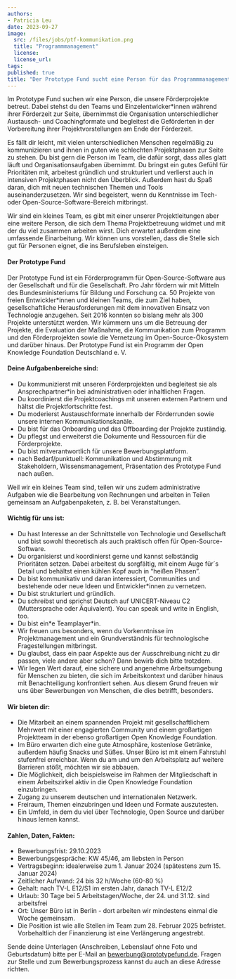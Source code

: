 ```yaml
---
authors:
- Patricia Leu
date: 2023-09-27
image:
  src: /files/jobs/ptf-kommunikation.png
  title: "Programmmanagement"
  license: 
  license_url:
tags:
published: true
title: "Der Prototype Fund sucht eine Person für das Programmmanagement"
---
```


Im Prototype Fund suchen wir eine Person, die unsere Förderprojekte betreut. Dabei stehst du den Teams und Einzelentwicker*innen während ihrer Förderzeit zur Seite, übernimmst die Organisation unterschiedlicher Austausch- und Coachingformate und begleitest die Geförderten in der Vorbereitung ihrer Projektvorstellungen am Ende der Förderzeit.

Es fällt dir leicht, mit vielen unterschiedlichen Menschen regelmäßig zu kommunizieren und ihnen in guten wie schlechten Projektphasen zur Seite zu stehen. Du bist gern die Person im Team, die dafür sorgt, dass alles glatt läuft und Organisationsaufgaben übernimmt. Du bringst ein gutes Gefühl für Prioritäten mit, arbeitest gründlich und strukturiert und verlierst auch in intensiven Projektphasen nicht den Überblick. Außerdem hast du Spaß daran, dich mit neuen technischen Themen und Tools auseinanderzusetzen. Wir sind begeistert, wenn du Kenntnisse im Tech- oder Open-Source-Software-Bereich mitbringst.

Wir sind ein kleines Team, es gibt mit einer unserer Projektleitungen aber eine weitere Person, die sich dem Thema Projektbetreuung widmet und mit der du viel zusammen arbeiten wirst. Dich erwartet außerdem eine umfassende Einarbeitung. Wir können uns vorstellen, dass die Stelle sich gut für Personen eignet, die ins Berufsleben einsteigen.

#### Der Prototype Fund
Der Prototype Fund ist ein Förderprogramm für Open-Source-Software aus der Gesellschaft und für die Gesellschaft. Pro Jahr fördern wir mit Mitteln des Bundesministeriums für Bildung und Forschung ca. 50 Projekte von freien Entwickler*innen und kleinen Teams, die zum Ziel haben,  gesellschaftliche Herausforderungen mit dem innovativen Einsatz von Technologie anzugehen. Seit 2016 konnten so bislang mehr als 300 Projekte unterstützt werden. Wir kümmern uns um die Betreuung der Projekte, die Evaluation der Maßnahme, die Kommunikation zum Programm und den Förderprojekten sowie die Vernetzung im Open-Source-Ökosystem und darüber hinaus. Der Prototype Fund ist ein Programm der Open Knowledge Foundation Deutschland e. V.

#### Deine Aufgabenbereiche sind:
* Du kommunizierst mit unseren Förderprojekten und begleitest sie als Ansprechpartner*in bei administrativen oder inhaltlichen Fragen.
* Du koordinierst die Projektcoachings mit unseren externen Partnern und hältst die Projektfortschritte fest.
* Du moderierst Austauschformate innerhalb der Förderrunden sowie unsere internen Kommunikationskanäle.
* Du bist für das Onboarding und das Offboarding der Projekte zuständig.
* Du pflegst und erweiterst die Dokumente und Ressourcen für die Förderprojekte.
* Du bist mitverantwortlich für unsere Bewerbungsplattform.
* nach Bedarf/punktuell: Kommunikation und Abstimmung mit Stakeholdern, Wissensmanagement, Präsentation des Prototype Fund nach außen.

Weil wir ein kleines Team sind, teilen wir uns zudem administrative Aufgaben wie die Bearbeitung von Rechnungen und arbeiten in Teilen gemeinsam an Aufgabenpaketen, z. B. bei Veranstaltungen.

#### Wichtig für uns ist:
* Du  hast Interesse an der Schnittstelle von Technologie und Gesellschaft und bist sowohl theoretisch als auch praktisch offen für Open-Source-Software.
* Du organisierst und koordinierst gerne und kannst selbständig Prioritäten setzen. Dabei arbeitest du sorgfältig, mit einem Auge für´s Detail und behältst einen kühlen Kopf auch in “heißen Phasen”.
* Du bist kommunikativ und daran interessiert, Communities und bestehende oder neue Ideen und Entwickler\*innen zu vernetzen.
* Du bist strukturiert und gründlich.
* Du  schreibst und sprichst Deutsch auf UNICERT-Niveau C2 (Muttersprache  oder Äquivalent). You can speak und write in English, too.
* Du bist ein*e Teamplayer\*in.
* Wir  freuen uns besonders, wenn du Vorkenntnisse im Projektmanagement und ein Grundverständnis für technologische Fragestellungen mitbringst.
* Du glaubst, dass ein paar Aspekte aus der Ausschreibung nicht zu dir passen, viele andere aber schon? Dann bewirb dich bitte trotzdem.
* Wir legen Wert darauf, eine sichere und angenehme Arbeitsumgebung für Menschen zu bieten, die sich im Arbeitskontext und darüber hinaus mit Benachteiligung konfrontiert sehen. Aus diesem Grund freuen wir uns über Bewerbungen von Menschen, die dies betrifft, besonders.

#### Wir bieten dir:

* Die Mitarbeit an einem spannenden Projekt mit gesellschaftlichem Mehrwert mit einer engagierten Community und einem großartigen Projektteam in der ebenso großartigen Open Knowledge Foundation.
* Im  Büro erwarten dich eine gute Atmosphäre, kostenlose Getränke, außerdem häufig Snacks und Süßes. Unser Büro ist mit einem Fahrstuhl stufenfrei erreichbar. Wenn du am und um den Arbeitsplatz auf weitere Barrieren  stößt, möchten wir sie abbauen.
* Die Möglichkeit, dich beispielsweise im Rahmen der Mitgliedschaft in einem Arbeitszirkel aktiv in die Open Knowledge Foundation einzubringen.
* Zugang zu unserem deutschen und internationalen Netzwerk.
* Freiraum, Themen einzubringen und Ideen und Formate auszutesten.
* Ein Umfeld, in dem du viel über Technologie, Open Source und darüber hinaus lernen kannst.

#### Zahlen, Daten, Fakten:

* Bewerbungsfrist: 29.10.2023
* Bewerbungsgespräche: KW 45/46, am liebsten in Person
* Vertragsbeginn: idealerweise zum 1. Januar 2024 (spätestens zum 15. Januar 2024)
* Zeitlicher Aufwand: 24 bis 32 h/Woche (60-80 %)
* Gehalt: nach TV-L E12/S1 im ersten Jahr, danach TV-L E12/2
* Urlaub:  30 Tage bei 5 Arbeitstagen/Woche, der 24. und 31.12. sind arbeitsfrei
* Ort: Unser Büro ist in Berlin - dort arbeiten wir mindestens  einmal die Woche gemeinsam.
* Die Position ist wie alle Stellen im Team zum 28. Februar 2025 befristet. Vorbehaltlich der Finanzierung ist eine Verlängerung angestrebt.

Sende deine Unterlagen (Anschreiben, Lebenslauf ohne Foto und Geburtsdatum) bitte per E-Mail an bewerbung@prototypefund.de. Fragen zur Stelle und zum Bewerbungsprozess kannst du auch an diese Adresse richten.

